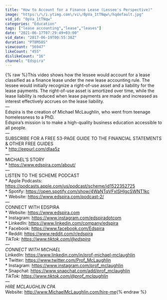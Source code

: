 ```yaml
---
title: "How to Account for a Finance Lease (Lessee's Perspective)"
image: "https:\/\/i.ytimg.com\/vi\/0pVa_1tTNqw\/hqdefault.jpg"
vid_id: "0pVa_1tTNqw"
categories: "Education"
tags: ["lease accounting","lease","leases"]
date: "2021-06-17T07:29:49+03:00"
vid_date: "2017-06-19T00:55:38Z"
duration: "PT8M50S"
viewcount: "56947"
likeCount: "455"
dislikeCount: "16"
channel: "Edspira"
---
```

{% raw %}This video shows how the lessee would account for a lease classified as a finance lease under the new lease accounting rule.  The lessee would initially recognize a right-of-use asset and a liability for the lease payments.  The right-of-use asset is amortized over time, while the lease liability is reduced when lease payments are made and increased as interest effectively accrues on the lease liability.<br />— <br />Edspira is the creation of Michael McLaughlin, who went from teenage homelessness to a PhD.  <br />Edspira’s mission is to make a high-quality business education accessible to all people.<br />— <br />SUBSCRIBE FOR A FREE 53-PAGE GUIDE TO THE FINANCIAL STATEMENTS &amp; OTHER FREE GUIDES<br />* <a rel="nofollow" target="blank" href="http://eepurl.com/dIaa5z">http://eepurl.com/dIaa5z</a><br />—<br />MICHAEL’S STORY<br />* <a rel="nofollow" target="blank" href="https://www.edspira.com/about/">https://www.edspira.com/about/</a> <br />— <br />LISTEN TO THE SCHEME PODCAST<br />* Apple Podcasts: <a rel="nofollow" target="blank" href="https://podcasts.apple.com/us/podcast/scheme/id1522352725">https://podcasts.apple.com/us/podcast/scheme/id1522352725</a><br />* Spotify: <a rel="nofollow" target="blank" href="https://open.spotify.com/show/4WaNTqVFxISHlgcSWNT1kc">https://open.spotify.com/show/4WaNTqVFxISHlgcSWNT1kc</a><br />* Website: <a rel="nofollow" target="blank" href="https://www.edspira.com/podcast-2/">https://www.edspira.com/podcast-2/</a> <br />— <br />CONNECT WITH EDSPIRA<br />* Website: <a rel="nofollow" target="blank" href="https://www.edspira.com">https://www.edspira.com</a><br />* Instagram:  <a rel="nofollow" target="blank" href="https://www.instagram.com/edspiradotcom">https://www.instagram.com/edspiradotcom</a><br />* LinkedIn: <a rel="nofollow" target="blank" href="https://www.linkedin.com/company/edspira">https://www.linkedin.com/company/edspira</a><br />* Facebook: <a rel="nofollow" target="blank" href="https://www.facebook.com/Edspira">https://www.facebook.com/Edspira</a><br />* Reddit: <a rel="nofollow" target="blank" href="https://www.reddit.com/r/edspira">https://www.reddit.com/r/edspira</a><br />*TikTok: <a rel="nofollow" target="blank" href="https://www.tiktok.com/@edspira">https://www.tiktok.com/@edspira</a><br />— <br />CONNECT WITH MICHAEL<br />* LinkedIn:  <a rel="nofollow" target="blank" href="https://www.linkedin.com/in/prof-michael-mclaughlin">https://www.linkedin.com/in/prof-michael-mclaughlin</a> <br />* Twitter: <a rel="nofollow" target="blank" href="https://www.twitter.com/Prof_McLaughlin">https://www.twitter.com/Prof_McLaughlin</a><br />* Instagram:  <a rel="nofollow" target="blank" href="https://www.instagram.com/prof_mclaughlin">https://www.instagram.com/prof_mclaughlin</a><br />* Snapchat:  <a rel="nofollow" target="blank" href="https://www.snapchat.com/add/prof_mclaughlin">https://www.snapchat.com/add/prof_mclaughlin</a><br />*TikTok: <a rel="nofollow" target="blank" href="https://www.tiktok.com/@prof_mclaughlin">https://www.tiktok.com/@prof_mclaughlin</a><br />— <br />HIRE MCLAUGHLIN CPA<br />* Website: <a rel="nofollow" target="blank" href="http://www.MichaelMcLaughlin.com/hire-me">http://www.MichaelMcLaughlin.com/hire-me</a>{% endraw %}
